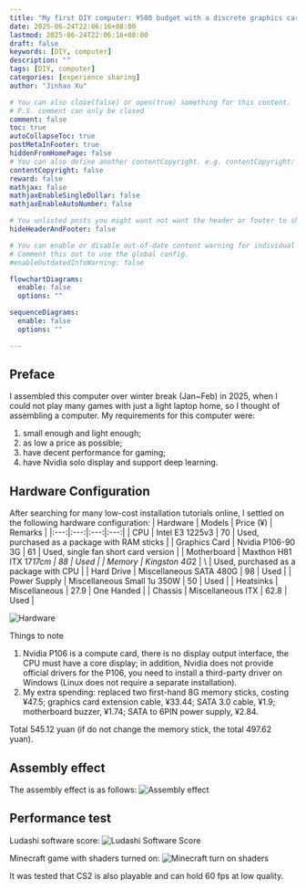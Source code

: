 ```yaml
---
title: "My first DIY computer: ¥500 budget with a discrete graphics card"
date: 2025-06-24T22:06:16+08:00
lastmod: 2025-06-24T22:06:16+08:00
draft: false
keywords: [DIY, computer]
description: ""
tags: [DIY, computer]
categories: [experience sharing]
author: "Jinhao Xu"

# You can also close(false) or open(true) something for this content.
# P.S. comment can only be closed
comment: false
toc: true
autoCollapseToc: true
postMetaInFooter: true
hiddenFromHomePage: false
# You can also define another contentCopyright. e.g. contentCopyright: "This is another copyright."
contentCopyright: false
reward: false
mathjax: false
mathjaxEnableSingleDollar: false
mathjaxEnableAutoNumber: false

# You unlisted posts you might want not want the header or footer to show
hideHeaderAndFooter: false

# You can enable or disable out-of-date content warning for individual post.
# Comment this out to use the global config.
#enableOutdatedInfoWarning: false

flowchartDiagrams:
  enable: false
  options: ""

sequenceDiagrams: 
  enable: false
  options: ""

---
```


<!--more-->

## Preface 
I assembled this computer over winter break (Jan~Feb) in 2025, when I could not play many games with just a light laptop home, so I thought of assembling a computer. My requirements for this computer were:
1. small enough and light enough;
2. as low a price as possible;
3. have decent performance for gaming;
4. have Nvidia solo display and support deep learning.

## Hardware Configuration 
After searching for many low-cost installation tutorials online, I settled on the following hardware configuration: 
| Hardware | Models | Price (¥) | Remarks | 
|:---:|:---:|:---:|:---:| 
| CPU | Intel E3 1225v3 | 70 | Used, purchased as a package with RAM sticks | 
| Graphics Card | Nvidia P106-90 3G | 61 | Used, single fan short card version | 
| Motherboard | Maxthon H81 ITX 17*17cm | 88 | Used | 
| Memory | Kingston 4G*2 | \ | Used, purchased as a package with CPU | 
| Hard Drive | Miscellaneous SATA 480G | 98 | Used | 
| Power Supply | Miscellaneous Small 1u 350W | 50 | Used | 
| Heatsinks | Miscellaneous | 27.9 | One Handed | 
| Chassis | Miscellaneous ITX | 62.8 | Used |

![Hardware](/images/diy_computer/hardwares.jpg)

Things to note
1. Nvidia P106 is a compute card, there is no display output interface, the CPU must have a core display; in addition, Nvidia does not provide official drivers for the P106, you need to install a third-party driver on Windows (Linux does not require a separate installation).
2. My extra spending: replaced two first-hand 8G memory sticks, costing ¥47.5; graphics card extension cable, ¥33.44; SATA 3.0 cable, ¥1.9; motherboard buzzer, ¥1.74; SATA to 6PIN power supply, ¥2.84.

Total 545.12 yuan (if do not change the memory stick, the total 497.62 yuan).

## Assembly effect 
The assembly effect is as follows: 
![Assembly effect](/images/diy_computer/assembled.jpg)

## Performance test 
Ludashi software score: 
![Ludashi Software Score](/images/diy_computer/ludashi.jpg)

Minecraft game with shaders turned on: 
![Minecraft turn on shaders](/images/diy_computer/minecraft.jpg)

It was tested that CS2 is also playable and can hold 60 fps at low quality.